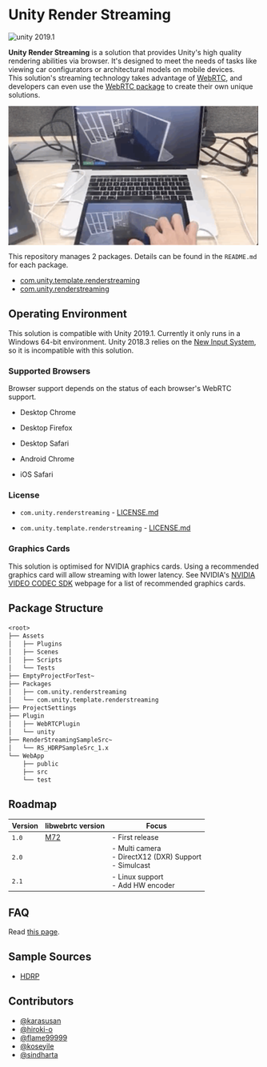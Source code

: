 # Unity Render Streaming

<img src="https://img.shields.io/badge/unity-2019.1-green.svg?style=flat-square" alt="unity 2019.1">

**Unity Render Streaming** is a solution that provides Unity's high quality rendering abilities via browser. It's designed to meet the needs of tasks like viewing car configurators or architectural models on mobile devices.  
This solution's streaming technology takes advantage of [WebRTC](https://webrtc.org/), and developers can even use the [WebRTC package](https://github.com/Unity-Technologies/com.unity.webrtc) to create their own unique solutions. 

<img src="Packages/com.unity.template.renderstreaming/Documentation~/images/multitouch.gif" width=500 align=center>

This repository manages 2 packages. Details can be found in the `README.md` for each package.

- [com.unity.template.renderstreaming](Packages/com.unity.template.renderstreaming/Documentation~/index.md)
- [com.unity.renderstreaming](Packages/com.unity.renderstreaming/Documentation~/index.md)

## Operating Environment

This solution is compatible with Unity 2019.1. Currently it only runs in a Windows 64-bit environment.
Unity 2018.3 relies on the [New Input System](https://github.com/Unity-Technologies/InputSystem), so it is incompatible with this solution.

### Supported Browsers

Browser support depends on the status of each browser's WebRTC support.

- Desktop Chrome

- Desktop Firefox

- Desktop Safari

- Android Chrome

- iOS Safari

### License

- `com.unity.renderstreaming` -  [LICENSE.md](Packages/com.unity.renderstreaming/LICENSE.md)

- `com.unity.template.renderstreaming` -  [LICENSE.md](Packages/com.unity.template.renderstreaming/LICENSE.md)

### Graphics Cards

This solution is optimised for NVIDIA graphics cards. Using a recommended graphics card will allow streaming with lower latency. See NVIDIA's [NVIDIA VIDEO CODEC SDK](https://developer.nvidia.com/video-encode-decode-gpu-support-matrix) webpage for a list of recommended graphics cards.

## Package Structure

```
<root>
├── Assets
│   ├── Plugins
│   ├── Scenes
│   ├── Scripts
│   └── Tests
├── EmptyProjectForTest~
├── Packages
│   ├── com.unity.renderstreaming
│   └── com.unity.template.renderstreaming
├── ProjectSettings
├── Plugin
│   ├── WebRTCPlugin
│   └── unity
├── RenderStreamingSampleSrc~
│   └── RS_HDRPSampleSrc_1.x
└── WebApp
    ├── public
    ├── src
    └── test
```

## Roadmap

|Version|libwebrtc version|Focus|
|-------|-----|-----|
|`1.0`|[M72](https://groups.google.com/forum/#!msg/discuss-webrtc/3h4y0fimHwg/j6G4dTVvCAAJ)|- First release |
|`2.0`||- Multi camera <br>- DirectX12 (DXR) Support <br>- Simulcast |
|`2.1`||- Linux support <br>- Add HW encoder |

## FAQ

Read [this page](Packages/com.unity.template.renderstreaming/Documentation~/en/faq.md).

## Sample Sources
- [HDRP](RenderStreamingSampleSrc~/RS_HDRPSampleSrc_1.x/Documentation/index.md)

## Contributors

- [@karasusan](https://github.com/karasusan)
- [@hiroki-o](https://github.com/hiroki-o)
- [@flame99999](https://github.com/flame99999)
- [@koseyile](https://github.com/koseyile)
- [@sindharta](https://github.com/sindharta)
